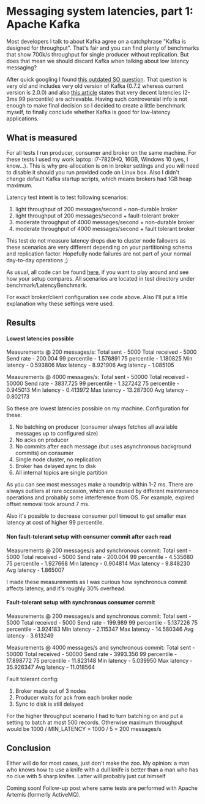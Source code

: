 # Messaging system latencies, part 1: Apache Kafka

Most developers I talk to about Kafka agree on a catchphrase "Kafka is designed 
for throughput". That's fair and you can find plenty of benchmarks that show
700k/s throughput for single producer without replication. But does that mean
we should discard Kafka when talking about low latency messaging? 

After quick googling I found [this outdated SO question](https://stackoverflow.com/questions/20520492/how-to-minimize-the-latency-involved-in-kafka-messaging-framework).
That question is very old and includes very old version of Kafka (0.7.2 whereas
current version is 2.0.0) and also [this article](https://engineering.linkedin.com/kafka/benchmarking-apache-kafka-2-million-writes-second-three-cheap-machines) 
states that very decent latencies (2-3ms 99 percentile) are achievable. Having 
such controversial info is not enough to make final decision so I decided to 
create a little benchmark myself, to finally conclude whether Kafka is good for 
low-latency applications.


## What is measured

For all tests I run producer, consumer and broker on the same machine. For these 
tests I used my work laptop: i7-7820HQ, 16GB, Windows 10 (yes, I know...). This 
is why pre-allocation is on in broker settings and you will need to disable it
should you run provided code on Linux box. Also I didn't change default Kafka
startup scripts, which means brokers had 1GB heap maximum.   

Latency test intent is to test following scenarios:
1. light throughput of 200 messages/second + non-durable broker
1. light throughput of 200 messages/second + fault-tolerant broker
1. moderate throughput of 4000 messages/second + non-durable broker
1. moderate throughput of 4000 messages/second + fault tolerant broker

This test do not measure latency drops due to cluster node failovers as 
these scenarios are very different depending on your partitioning schema and 
replication factor. Hopefully node failures are not part of your normal 
day-to-day operations ;)

As usual, all code can be found [here](https://github.com/romanmarkunas/blog-kafka-artemis-latency), 
if you want to play around and see how your setup compares. All scenarios are 
located in test directory under benchmark/LatencyBenchmark.

For exact broker/client configuration see code above. Also I'll put a little 
explanation why these settings were used.


## Results

#### Lowest latencies possible

Measurements @ 200 messages/s:
Total sent     - 5000
Total received - 5000
Send rate      - 200.004
99 percentile  - 1.576891
75 percentile  - 1.180825
Min latency    - 0.593806
Max latency    - 8.921906
Avg latency    - 1.085105

Measurements @ 4000 messages/s:
Total sent     - 50000
Total received - 50000
Send rate      - 3837.725
99 percentile  - 1.327242
75 percentile  - 0.945013
Min latency    - 0.413972
Max latency    - 13.287300
Avg latency    - 0.802173

So these are lowest latencies possible on my machine. Configuration for these:
1. No batching on producer (consumer always fetches all available messages up 
to configured size)
1. No acks on producer
1. No commits after each message (but uses asynchronous background commits) on 
consumer
1. Single node cluster, no replication
1. Broker has delayed sync to disk
1. All internal topics are single partition

As you can see most messages make a roundtrip within 1-2 ms. There are always 
outliers at rare occasion, which are caused by different maintenance operations
and probably some interference from OS. For example, expired offset removal took
around 7 ms.

Also it's possible to decrease consumer poll timeout to get smaller max latency
at cost of higher 99 percentile. 

#### Non fault-tolerant setup with consumer commit after each read

Measurements @ 200 messages/s and synchronous commit:
Total sent     - 5000
Total received - 5000
Send rate      - 200.004
99 percentile  - 4.535680
75 percentile  - 1.927668
Min latency    - 0.904814
Max latency    - 9.848230
Avg latency    - 1.865007

I made these measurements as I was curious how synchronous commit affects 
latency, and it's roughly 30% overhead.

#### Fault-tolerant setup with synchronous consumer commit

Measurements @ 200 messages/s and synchronous commit:
Total sent     - 5000
Total received - 5000
Send rate      - 199.989
99 percentile  - 5.137226
75 percentile  - 3.924183
Min latency    - 2.115347
Max latency    - 14.580346
Avg latency    - 3.613249

Measurements @ 4000 messages/s and synchronous commit:
Total sent     - 50000
Total received - 50000
Send rate      - 3993.356
99 percentile  - 17.898772
75 percentile  - 11.823148
Min latency    - 5.039950
Max latency    - 35.926347
Avg latency    - 11.018564

Fault tolerant config:
1. Broker made out of 3 nodes
1. Producer waits for ack from each broker node
1. Sync to disk is still delayed

For the higher throughput scenario I had to turn batching on and put a setting
to batch at most 500 records. Otherwise maximum throughput would be 1000 /
MIN_LATENCY = 1000 / 5 = 200 messages/s


## Conclusion

Either will do for most cases, just don't make the zoo. My opinion:
a man who knows how to use a knife with a dull knife is better than a
man who has no clue with 5 sharp knifes. Latter will probably just cut
himself

Coming soon! Follow-up post where same tests are performed with Apache Artemis
(formerly ActiveMQ).
